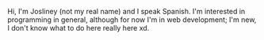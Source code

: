 Hi, I'm Josliney (not my real name) and I speak Spanish. I'm interested in programming in general, although for now I'm in web development; I'm new, I don't know what to do here really here xd.


